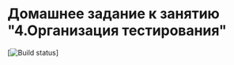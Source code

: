 # Домашнее задание к занятию "4.Организация тестирования"
[![Build status](https://ci.appveyor.com/api/github/webhook?id=1rd3uxyaeex1667p)]
